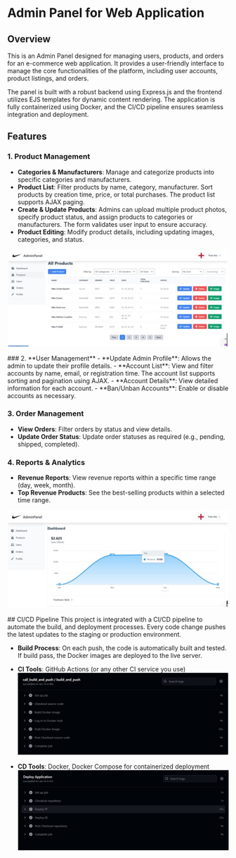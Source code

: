 
# Admin Panel for Web Application

## Overview
This is an Admin Panel designed for managing users, products, and orders for an e-commerce web application. It provides a user-friendly interface to manage the core functionalities of the platform, including user accounts, product listings, and orders. 

The panel is built with a robust backend using Express.js and the frontend utilizes EJS templates for dynamic content rendering. The application is fully containerized using Docker, and the CI/CD pipeline ensures seamless integration and deployment.

## Features


### 1. **Product Management**
   - **Categories & Manufacturers**: Manage and categorize products into specific categories and manufacturers.
   - **Product List**: Filter products by name, category, manufacturer. Sort products by creation time, price, or total purchases. The product list supports AJAX paging.
   - **Create & Update Products**: Admins can upload multiple product photos, specify product status, and assign products to categories or manufacturers. The form validates user input to ensure accuracy.
   - **Product Editing**: Modify product details, including updating images, categories, and status.
<p align="center">
  <img src="images/image2.jpg" alt="Product Management">
</p>
### 2. **User Management**
   - **Update Admin Profile**: Allows the admin to update their profile details.
   - **Account List**: View and filter accounts by name, email, or registration time. The account list supports sorting and pagination using AJAX.
   - **Account Details**: View detailed information for each account.
   - **Ban/Unban Accounts**: Enable or disable accounts as necessary.


### 3. **Order Management**
   - **View Orders**: Filter orders by status and view details.
   - **Update Order Status**: Update order statuses as required (e.g., pending, shipped, completed).

### 4. **Reports & Analytics**
   - **Revenue Reports**: View revenue reports within a specific time range (day, week, month).
   - **Top Revenue Products**: See the best-selling products within a selected time range.
<p align="center">
  <img src="images/image1.jpg" alt="Product Management">
</p>
## CI/CD Pipeline
This project is integrated with a CI/CD pipeline to automate the build, and deployment processes. Every code change pushes the latest updates to the staging or production environment.

- **Build Process**: On each push, the code is automatically built and tested. If build pass, the Docker images are  deployed to the live server.

- **CI Tools**: GitHub Actions (or any other CI service you use)
![ci](images/buildpush.jpg)
- **CD Tools**: Docker, Docker Compose for containerized deployment
![cd](images/deploy.jpg)

